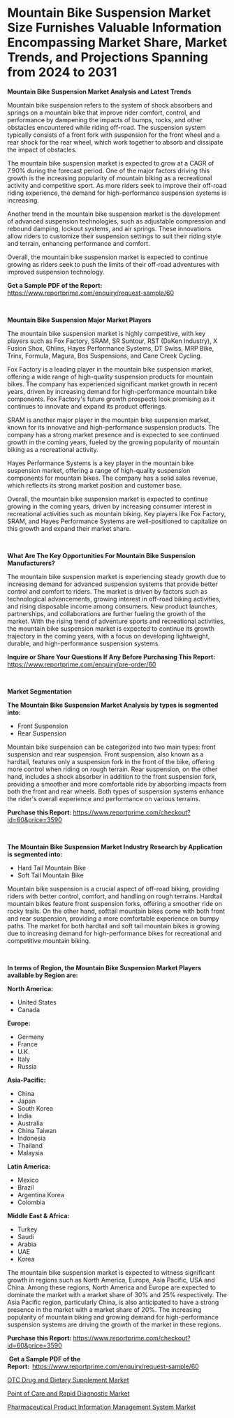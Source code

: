 <p><h1>Mountain Bike Suspension Market Size Furnishes Valuable Information Encompassing Market Share, Market Trends, and Projections Spanning from 2024 to 2031</h1></p><p><strong>Mountain Bike Suspension Market Analysis and Latest Trends</strong></p>
<p><p>Mountain bike suspension refers to the system of shock absorbers and springs on a mountain bike that improve rider comfort, control, and performance by dampening the impacts of bumps, rocks, and other obstacles encountered while riding off-road. The suspension system typically consists of a front fork with suspension for the front wheel and a rear shock for the rear wheel, which work together to absorb and dissipate the impact of obstacles.</p><p>The mountain bike suspension market is expected to grow at a CAGR of 7.90% during the forecast period. One of the major factors driving this growth is the increasing popularity of mountain biking as a recreational activity and competitive sport. As more riders seek to improve their off-road riding experience, the demand for high-performance suspension systems is increasing.</p><p>Another trend in the mountain bike suspension market is the development of advanced suspension technologies, such as adjustable compression and rebound damping, lockout systems, and air springs. These innovations allow riders to customize their suspension settings to suit their riding style and terrain, enhancing performance and comfort.</p><p>Overall, the mountain bike suspension market is expected to continue growing as riders seek to push the limits of their off-road adventures with improved suspension technology.</p></p>
<p><strong>Get a Sample PDF of the Report:&nbsp;</strong> <a href="https://www.reportprime.com/enquiry/request-sample/60">https://www.reportprime.com/enquiry/request-sample/60</a></p>
<p>&nbsp;</p>
<p><strong>Mountain Bike Suspension Major Market Players</strong></p>
<p><p>The mountain bike suspension market is highly competitive, with key players such as Fox Factory, SRAM, SR Suntour, RST (DaKen Industry), X Fusion Shox, Ohlins, Hayes Performance Systems, DT Swiss, MRP Bike, Trinx, Formula, Magura, Bos Suspensions, and Cane Creek Cycling. </p><p>Fox Factory is a leading player in the mountain bike suspension market, offering a wide range of high-quality suspension products for mountain bikes. The company has experienced significant market growth in recent years, driven by increasing demand for high-performance mountain bike components. Fox Factory's future growth prospects look promising as it continues to innovate and expand its product offerings.</p><p>SRAM is another major player in the mountain bike suspension market, known for its innovative and high-performance suspension products. The company has a strong market presence and is expected to see continued growth in the coming years, fueled by the growing popularity of mountain biking as a recreational activity.</p><p>Hayes Performance Systems is a key player in the mountain bike suspension market, offering a range of high-quality suspension components for mountain bikes. The company has a solid sales revenue, which reflects its strong market position and customer base.</p><p>Overall, the mountain bike suspension market is expected to continue growing in the coming years, driven by increasing consumer interest in recreational activities such as mountain biking. Key players like Fox Factory, SRAM, and Hayes Performance Systems are well-positioned to capitalize on this growth and expand their market share.</p></p>
<p>&nbsp;</p>
<p><strong>What Are The Key Opportunities For Mountain Bike Suspension Manufacturers?</strong></p>
<p><p>The mountain bike suspension market is experiencing steady growth due to increasing demand for advanced suspension systems that provide better control and comfort to riders. The market is driven by factors such as technological advancements, growing interest in off-road biking activities, and rising disposable income among consumers. New product launches, partnerships, and collaborations are further fueling the growth of the market. With the rising trend of adventure sports and recreational activities, the mountain bike suspension market is expected to continue its growth trajectory in the coming years, with a focus on developing lightweight, durable, and high-performance suspension systems.</p></p>
<p><strong>Inquire or Share Your Questions If Any Before Purchasing This Report:</strong> <a href="https://www.reportprime.com/enquiry/pre-order/60">https://www.reportprime.com/enquiry/pre-order/60</a></p>
<p>&nbsp;</p>
<p><strong>Market Segmentation</strong></p>
<p><strong>The Mountain Bike Suspension Market Analysis by types is segmented into:</strong></p>
<p><ul><li>Front Suspension</li><li>Rear Suspension</li></ul></p>
<p><p>Mountain bike suspension can be categorized into two main types: front suspension and rear suspension. Front suspension, also known as a hardtail, features only a suspension fork in the front of the bike, offering more control when riding on rough terrain. Rear suspension, on the other hand, includes a shock absorber in addition to the front suspension fork, providing a smoother and more comfortable ride by absorbing impacts from both the front and rear wheels. Both types of suspension systems enhance the rider's overall experience and performance on various terrains.</p></p>
<p><strong>Purchase this Report:&nbsp;</strong><a href="https://www.reportprime.com/checkout?id=60&price=3590">https://www.reportprime.com/checkout?id=60&price=3590</a></p>
<p>&nbsp;</p>
<p><strong>The Mountain Bike Suspension Market Industry Research by Application is segmented into:</strong></p>
<p><ul><li>Hard Tail Mountain Bike</li><li>Soft Tail Mountain Bike</li></ul></p>
<p><p>Mountain bike suspension is a crucial aspect of off-road biking, providing riders with better control, comfort, and handling on rough terrains. Hardtail mountain bikes feature front suspension forks, offering a smoother ride on rocky trails. On the other hand, softtail mountain bikes come with both front and rear suspension, providing a more comfortable experience on bumpy paths. The market for both hardtail and soft tail mountain bikes is growing due to increasing demand for high-performance bikes for recreational and competitive mountain biking.</p></p>
<p>&nbsp;</p>
<p><strong>In terms of Region, the Mountain Bike Suspension Market Players available by Region are:</strong></p>
<p>
    <p> <strong> North America: </strong>
        <ul>
            <li>United States</li>
            <li>Canada</li>
        </ul>
        </p> 
    <p> <strong> Europe: </strong>
        <ul>
            <li>Germany</li>
            <li>France</li>
            <li>U.K.</li>
            <li>Italy</li>
            <li>Russia</li>
        </ul>
        </p> 
    <p> <strong> Asia-Pacific: </strong>
        <ul>
            <li>China</li>
            <li>Japan</li>
            <li>South Korea</li>
            <li>India</li>
            <li>Australia</li>
            <li>China Taiwan</li>
            <li>Indonesia</li>
            <li>Thailand</li>
            <li>Malaysia</li>
        </ul>
        </p> 
    <p> <strong> Latin America: </strong>
        <ul>
            <li>Mexico</li>
            <li>Brazil</li>
            <li>Argentina Korea</li>
            <li>Colombia</li>
        </ul>
        </p> 
    <p> <strong> Middle East & Africa: </strong>
        <ul>
            <li>Turkey</li>
            <li>Saudi</li>
            <li>Arabia</li>
            <li>UAE</li>
            <li>Korea</li>
        </ul>
    </p>
    </p>
<p><p>The mountain bike suspension market is expected to witness significant growth in regions such as North America, Europe, Asia Pacific, USA and China. Among these regions, North America and Europe are expected to dominate the market with a market share of 30% and 25% respectively. The Asia Pacific region, particularly China, is also anticipated to have a strong presence in the market with a market share of 20%. The increasing popularity of mountain biking and growing demand for high-performance suspension systems are driving the growth of the market in these regions.</p></p>
<p><strong>Purchase this Report: </strong><a href="https://www.reportprime.com/checkout?id=60&price=3590">https://www.reportprime.com/checkout?id=60&price=3590</a></p>
<p>&nbsp;<strong>Get a Sample PDF of the Report:&nbsp;&nbsp;</strong><a href="https://www.reportprime.com/enquiry/request-sample/60">https://www.reportprime.com/enquiry/request-sample/60</a></p>
<p><strong></strong></p>
<p><p><a href="https://view.publitas.com/reportprime-1/otc-drug-and-dietary-supplement-market-analysis-and-market-size-global-industry-overview-market-segmentation-and-forecast-2023-to-2030/">OTC Drug and Dietary Supplement Market</a></p><p><a href="https://view.publitas.com/reportprime-1/global-point-of-care-and-rapid-diagnostic-market-size-and-market-trends-insights-and-projections-from-2023-to-2030/">Point of Care and Rapid Diagnostic Market</a></p><p><a href="https://view.publitas.com/reportprime-1/pharmaceutical-product-information-management-system-market-growth-market-trends-covid-19-impact-and-forecasts-for-period-from-2023-2030/">Pharmaceutical Product Information Management System Market</a></p></p>